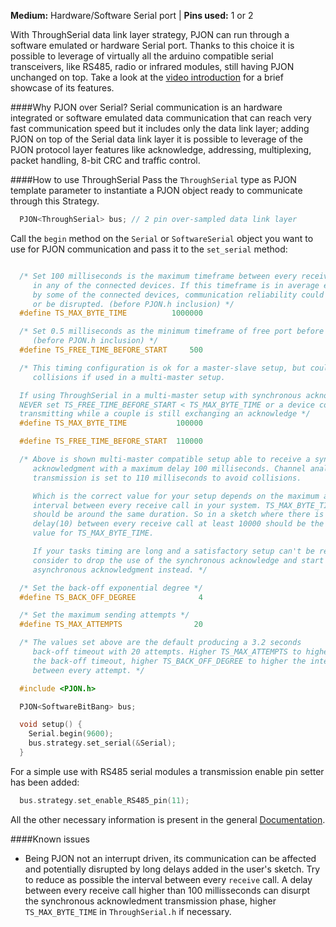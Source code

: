 
**Medium:** Hardware/Software Serial port |
**Pins used:** 1 or 2

With ThroughSerial data link layer strategy, PJON can run through a software emulated or hardware Serial port. Thanks to this choice it is possible to leverage of virtually all the arduino compatible serial transceivers, like RS485, radio or infrared modules, still having PJON unchanged on top. Take a look at the [video introduction](https://www.youtube.com/watch?v=H4jUsgvM-lw) for a brief showcase of its features. 


####Why PJON over Serial?
Serial communication is an hardware integrated or software emulated data communication that can reach very fast communication speed but it includes only the data link layer; adding PJON on top of the Serial data link layer it is possible to leverage of the PJON protocol layer features like acknowledge, addressing, multiplexing, packet handling, 8-bit CRC and traffic control.

####How to use ThroughSerial
Pass the `ThroughSerial` type as PJON template parameter to instantiate a PJON object ready to communicate through this Strategy.
```cpp  
  PJON<ThroughSerial> bus; // 2 pin over-sampled data link layer
```
Call the `begin` method on the `Serial` or `SoftwareSerial`  object you want to use for PJON communication and pass it to the `set_serial` method:
```cpp  

  /* Set 100 milliseconds is the maximum timeframe between every receive call
     in any of the connected devices. If this timeframe is in average exceeded
     by some of the connected devices, communication reliability could drop
     or be disrupted. (before PJON.h inclusion) */
  #define TS_MAX_BYTE_TIME          1000000

  /* Set 0.5 milliseconds as the minimum timeframe of free port before transmitting
     (before PJON.h inclusion) */
  #define TS_FREE_TIME_BEFORE_START     500

  /* This timing configuration is ok for a master-slave setup, but could lead to
     collisions if used in a multi-master setup.

  If using ThroughSerial in a multi-master setup with synchronous acknowledgment
  NEVER set TS_FREE_TIME_BEFORE_START < TS_MAX_BYTE_TIME or a device could start
  transmitting while a couple is still exchanging an acknowledge */
  #define TS_MAX_BYTE_TIME           100000

  #define TS_FREE_TIME_BEFORE_START  110000

  /* Above is shown multi-master compatible setup able to receive a synchronous
     acknowledgment with a maximum delay 100 milliseconds. Channel analysis before
     transmission is set to 110 milliseconds to avoid collisions.

     Which is the correct value for your setup depends on the maximum average time
     interval between every receive call in your system. TS_MAX_BYTE_TIME
     should be around the same duration. So in a sketch where there is only a
     delay(10) between every receive call at least 10000 should be the correct
     value for TS_MAX_BYTE_TIME.

     If your tasks timing are long and a satisfactory setup can't be reached
     consider to drop the use of the synchronous acknowledge and start using the
     asynchronous acknowledgment instead. */

  /* Set the back-off exponential degree */
  #define TS_BACK_OFF_DEGREE              4

  /* Set the maximum sending attempts */
  #define TS_MAX_ATTEMPTS                20

  /* The values set above are the default producing a 3.2 seconds
     back-off timeout with 20 attempts. Higher TS_MAX_ATTEMPTS to higher
     the back-off timeout, higher TS_BACK_OFF_DEGREE to higher the interval
     between every attempt. */

  #include <PJON.h>

  PJON<SoftwareBitBang> bus;

  void setup() {
    Serial.begin(9600);
    bus.strategy.set_serial(&Serial);
  }
```
For a simple use with RS485 serial modules a transmission enable pin setter has been added:
```cpp  
  bus.strategy.set_enable_RS485_pin(11);
```

All the other necessary information is present in the general [Documentation](https://github.com/gioblu/PJON/wiki/Documentation).

####Known issues
- Being PJON not an interrupt driven, its communication can be affected and potentially disrupted by long delays added in the user's sketch. Try to reduce as possible the interval between every `receive` call. A delay between every receive call higher than 100 millisseconds can disurpt the synchronous acknowledment transmission phase, higher `TS_MAX_BYTE_TIME` in `ThroughSerial.h` if necessary.
